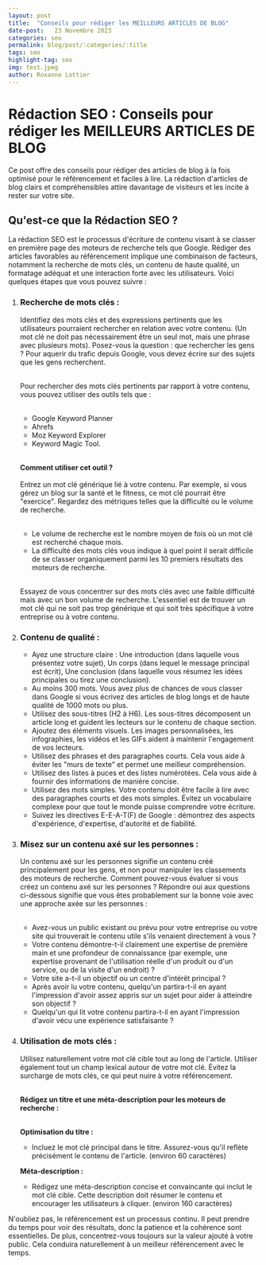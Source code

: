 ```yaml
---
layout: post
title:  "Conseils pour rédiger les MEILLEURS ARTICLES DE BLOG"
date-post:   23 Novembre 2023
categories: seo
permalink: blog/post/:categories/:title
tags: seo
highlight-tag: seo
img: test.jpeg
author: Roxanne Lottier
---
```


# Rédaction SEO : Conseils pour rédiger les MEILLEURS ARTICLES DE BLOG

Ce post offre des conseils pour rédiger des articles de blog à la fois optimisé pour le référencement et faciles à lire. La rédaction d'articles de blog clairs et compréhensibles attire davantage de visiteurs et les incite à rester sur votre site.

## Qu'est-ce que la Rédaction SEO ?

La rédaction SEO est le processus d'écriture de contenu visant à se classer en première page des moteurs de recherche tels que Google. Rédiger des articles favorables au référencement implique une combinaison de facteurs, notamment la recherche de mots clés, un contenu de haute qualité, un formatage adéquat et une interaction forte avec les utilisateurs. Voici quelques étapes que vous pouvez suivre :

1. ### Recherche de mots clés :

   Identifiez des mots clés et des expressions pertinents que les utilisateurs pourraient rechercher en relation avec votre contenu. (Un mot clé ne doit pas nécessairement être un seul mot, mais une phrase avec plusieurs mots). Posez-vous la question : que rechercher les gens ? Pour aquerir du trafic depuis Google, vous devez écrire sur des sujets que les gens recherchent.<br><br>

   Pour rechercher des mots clés pertinents par rapport à votre contenu, vous pouvez utiliser des outils tels que :<br><br>
   - Google Keyword Planner
   - Ahrefs
   - Moz Keyword Explorer
   - Keyword Magic Tool.<br><br>

   **Comment utiliser cet outil ?**<br><br>
   Entrez un mot clé générique lié à votre contenu. Par exemple, si vous gérez un blog sur la santé et le fitness, ce mot clé pourrait être "exercice". Regardez des métriques telles que la difficulté ou le volume de recherche.<br><br>
   - Le volume de recherche est le nombre moyen de fois où un mot clé est recherché chaque mois.
   - La difficulté des mots clés vous indique à quel point il serait difficile de se classer organiquement parmi les 10 premiers résultats des moteurs de recherche.<br><br>

   Essayez de vous concentrer sur des mots clés avec une faible difficulté mais avec un bon volume de recherche. L'essentiel est de trouver un mot clé qui ne soit pas trop générique et qui soit très spécifique à votre entreprise ou à votre contenu.

2. ### Contenu de qualité :

   - Ayez une structure claire : Une introduction (dans laquelle vous présentez votre sujet), Un corps (dans lequel le message principal est écrit), Une conclusion (dans laquelle vous résumez les idées principales ou tirez une conclusion).
   - Au moins 300 mots. Vous avez plus de chances de vous classer dans Google si vous écrivez des articles de blog longs et de haute qualité de 1000 mots ou plus.
   - Utilisez des sous-titres (H2 à H6). Les sous-titres décomposent un article long et guident les lecteurs sur le contenu de chaque section.
   - Ajoutez des éléments visuels. Les images personnalisées, les infographies, les vidéos et les GIFs aident à maintenir l'engagement de vos lecteurs.
   - Utilisez des phrases et des paragraphes courts. Cela vous aide à éviter les "murs de texte" et permet une meilleur compréhension.
   - Utilisez des listes à puces et des listes numérotées. Cela vous aide à fournir des informations de manière concise.
   - Utilisez des mots simples. Votre contenu doit être facile à lire avec des paragraphes courts et des mots simples. Évitez un vocabulaire complexe pour que tout le monde puisse comprendre votre écriture.
   - Suivez les directives E-E-A-T(F) de Google : démontrez des aspects d'expérience, d'expertise, d'autorité et de fiabilité.

3. ### Misez sur un contenu axé sur les personnes :

   Un contenu axé sur les personnes signifie un contenu créé principalement pour les gens, et non pour manipuler les classements des moteurs de recherche. Comment pouvez-vous évaluer si vous créez un contenu axé sur les personnes ? Répondre oui aux questions ci-dessous signifie que vous êtes probablement sur la bonne voie avec une approche axée sur les personnes :<br><br>
   - Avez-vous un public existant ou prévu pour votre entreprise ou votre site qui trouverait le contenu utile s'ils venaient directement à vous ?
   - Votre contenu démontre-t-il clairement une expertise de première main et une profondeur de connaissance (par exemple, une expertise provenant de l'utilisation réelle d'un produit ou d'un service, ou de la visite d'un endroit) ?
   - Votre site a-t-il un objectif ou un centre d'intérêt principal ?
   - Après avoir lu votre contenu, quelqu'un partira-t-il en ayant l'impression d'avoir assez appris sur un sujet pour aider à atteindre son objectif ?
   - Quelqu'un qui lit votre contenu partira-t-il en ayant l'impression d'avoir vécu une expérience satisfaisante ?

4. ### Utilisation de mots clés :

   Utilisez naturellement votre mot clé cible tout au long de l'article. Utiliser également tout un champ lexical autour de votre mot clé. Évitez la surcharge de mots clés, ce qui peut nuire à votre référencement.<br><br>

   **Rédigez un titre et une méta-description pour les moteurs de recherche :**<br><br>

   **Optimisation du titre :**
   - Incluez le mot clé principal dans le titre. Assurez-vous qu'il reflète précisément le contenu de l'article. (environ 60 caractères)

   **Méta-description :**
   - Rédigez une méta-description concise et convaincante qui inclut le mot clé cible. Cette description doit résumer le contenu et encourager les utilisateurs à cliquer. (environ 160 caractères)

N'oubliez pas, le référencement est un processus continu. Il peut prendre du temps pour voir des résultats, donc la patience et la cohérence sont essentielles. De plus, concentrez-vous toujours sur la valeur ajouté à votre public. Cela conduira naturellement à un meilleur référencement avec le temps.